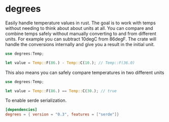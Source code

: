 # degrees

Easily handle temperature values in rust. The goal is to work with temps without needing to think about about units at all. You can compare and combine temps safely without manually converting to and from different units.
For example you can subtract 10degC from 86degF. The crate will handle the conversions internally and give you a result in the initial unit.

```rust
use degrees:Temp;

let value = Temp::F(86.) - Temp::C(10.); // Temp::F(36.0)
```

This also means you can safely compare temperatures in two different units

```rust
use degrees:Temp;

let value = Temp::F(86.) == Temp::C(30.); // true
```

To enable serde serialization.

```toml
[dependencies]
degrees = { version = "0.3", features = ["serde"]}
```
